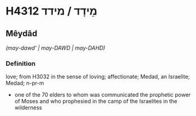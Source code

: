 # H4312 מֵידָד / מידד

## Mêydâd

_(may-dawd' | may-DAWD | may-DAHD)_

### Definition

love; from H3032 in the sense of loving; affectionate; Medad, an Israelite; Medad; n-pr-m

- one of the 70 elders to whom was communicated the prophetic power of Moses and who prophesied in the camp of the Israelites in the wilderness
